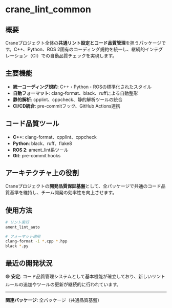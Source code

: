 # crane_lint_common

## 概要

Craneプロジェクト全体の**共通リント設定とコード品質管理**を担うパッケージです。C++、Python、ROS 2固有のコーディング規約を統一し、継続的インテグレーション（CI）での自動品質チェックを実現します。

## 主要機能

- **統一コーディング規約**: C++・Python・ROSの標準化されたスタイル
- **自動フォーマット**: clang-format、black、ruffによる自動整形
- **静的解析**: cpplint、cppcheck、静的解析ツールの統合
- **CI/CD統合**: pre-commitフック、GitHub Actions連携

## コード品質ツール

- **C++**: clang-format、cpplint、cppcheck
- **Python**: black、ruff、flake8
- **ROS 2**: ament_lint系ツール
- **Git**: pre-commit hooks

## アーキテクチャ上の役割

Craneプロジェクトの**開発品質保証基盤**として、全パッケージで共通のコード品質基準を維持し、チーム開発の効率性を向上させます。

## 使用方法

```bash
# リント実行
ament_lint_auto

# フォーマット適用
clang-format -i *.cpp *.hpp
black *.py
```

## 最近の開発状況

🟢 **安定**: コード品質管理システムとして基本機能が確立しており、新しいリントルールの追加やツールの更新が継続的に行われています。

---

**関連パッケージ**: 全パッケージ（共通品質基盤）
